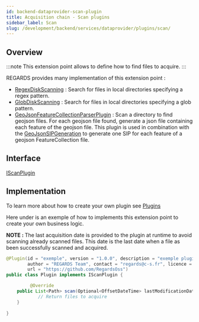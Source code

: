 ```yaml
---
id: backend-dataprovider-scan-plugin
title: Acquisition chain - Scan plugins
sidebar_label: Scan
slug: /development/backend/services/dataprovider/plugins/scan/
---
```



## Overview

:::note
This extension point allows to define how to find files to acquire.
:::

REGARDS provides many implementation of this extension point :
 - [RegexDiskScanning](https://github.com/RegardsOss/regards-backend/blob/master/rs-dataprovider/acquisition/acquisition-service/src/main/java/fr/cnes/regards/modules/acquisition/service/plugins/RegexDiskScanning.java) : Search for files in local directories specifying a regex pattern.
 - [GlobDiskScanning](https://github.com/RegardsOss/regards-backend/blob/master/rs-dataprovider/acquisition/acquisition-service/src/main/java/fr/cnes/regards/modules/acquisition/service/plugins/GlobDiskScanning.java) : Search for files in local directories specifying a glob pattern.
 - [GeoJsonFeatureCollectionParserPlugin](https://github.com/RegardsOss/regards-backend/blob/master/rs-dataprovider/acquisition/acquisition-service/src/main/java/fr/cnes/regards/modules/acquisition/service/plugins/GeoJsonFeatureCollectionParserPlugin.java) : Scan a directory to find geojson files. For each geojson file found, generate a json file containing each feature of the geojson file. This plugin is used in combination with the [GeoJsonSIPGeneration](https://github.com/RegardsOss/regards-backend/blob/master/rs-dataprovider/acquisition/acquisition-service/src/main/java/fr/cnes/regards/modules/acquisition/service/plugins/GeoJsonSIPGeneration.java) to generate one SIP for each feature of a geojson FeatureCollection file.


## Interface

   [IScanPlugin](https://github.com/RegardsOss/regards-backend/blob/master/rs-dataprovider/acquisition/acquisition-domain/src/main/java/fr/cnes/regards/modules/acquisition/plugins/IScanPlugin.java)

## Implementation

To learn more about how to create your own plugin see [Plugins](../../../../framework/modules/plugins/)

Here under is an exemple of how to implements this extension point to create your own business logic.

<b>NOTE : </b> The last acquisition date is provided to the plugin at runtime to avoid scanning already scanned files. This date is the last date when a file as been successfully scanned and acquired.

```java
@Plugin(id = "exemple", version = "1.0.0", description = "exemple plugin",
        author = "REGARDS Team", contact = "regards@c-s.fr", licence = "LGPLv3.0", owner = "CSSI",
        url = "https://github.com/RegardsOss")
public class Plugin implements IScanPlugin {

         @Override
    public List<Path> scan(Optional<OffsetDateTime> lastModificationDate) throws ModuleException {
            // Return files to acquire
    }
   
}
```
